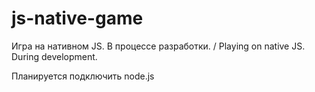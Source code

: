 # js-native-game
Игра на нативном JS. В процессе разработки. / Playing on native JS. During development.

Планируется подключить node.js

